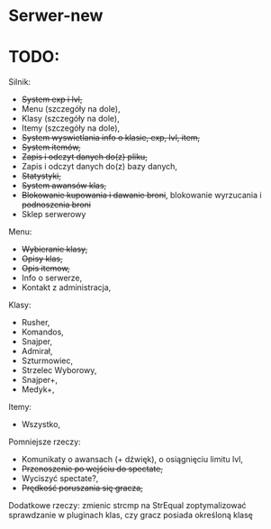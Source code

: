 # Serwer-new

# TODO:
Silnik:
- ~~System exp i lvl,~~ 
- Menu (szczegóły na dole),
- Klasy (szczegóły na dole),
- Itemy (szczegóły na dole),
- ~~System wyswietlania info o klasie, exp, lvl, item,~~
- ~~System itemów,~~
- ~~Zapis i odczyt danych do(z) pliku,~~
- Zapis i odczyt danych do(z) bazy danych,
- ~~Statystyki,~~
- ~~System awansów klas,~~
- ~~Blokowanie kupowania i dawanie broni~~, blokowanie wyrzucania i ~~podnoszenia broni~~
- Sklep serwerowy

Menu:
- ~~Wybieranie klasy,~~
- ~~Opisy klas,~~
- ~~Opis itemow,~~
- Info o serwerze,
- Kontakt z administracja,

Klasy:
- Rusher,
- Komandos,
- Snajper,
- Admirał,
- Szturmowiec,
- Strzelec Wyborowy,
- Snajper+,
- Medyk+,

Itemy:
- Wszystko,

Pomniejsze rzeczy:
- Komunikaty o awansach (+ dźwięk), o osiągnięciu limitu lvl, 
- ~~Przenoszenie po wejściu do spectate,~~
- Wyciszyć spectate?,
- ~~Prędkość poruszania się gracza,~~

Dodatkowe rzeczy:
zmienic strcmp na StrEqual
zoptymalizować sprawdzanie w pluginach klas, czy gracz posiada określoną klasę
